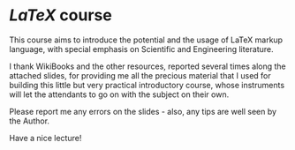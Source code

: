 # $LaTeX$ course

This course aims to introduce the potential and the usage of LaTeX markup language, with special emphasis on Scientific and Engineering literature.

I thank WikiBooks and the other resources, reported several times along the attached slides, for providing me all the precious material that I used for building this little but very practical introductory course, whose instruments will let the attendants to go on with the subject on their own.

Please report me any errors on the slides - also, any tips are well seen by the Author.

Have a nice lecture!
